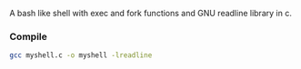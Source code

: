 A bash like shell with exec and fork functions and GNU readline library in c.

### Compile
``` bash
gcc myshell.c -o myshell -lreadline
```